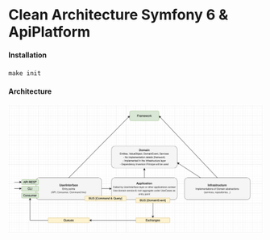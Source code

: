 # Clean Architecture Symfony 6 & ApiPlatform

#### Installation
`make init`
#### Architecture
![Clean Architecture](./.docs/clean-archi.png)